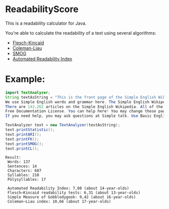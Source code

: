 # ReadabilityScore
This is a readability calculator for Java.

You're able to calculate the readability of a text using several algorithms:
 - [Flesch-Kincaid](https://en.wikipedia.org/wiki/Flesch%E2%80%93Kincaid_readability_tests)
 - [Coleman-Liau](https://en.wikipedia.org/wiki/Coleman%E2%80%93Liau_index)
 - [SMOG](https://en.wikipedia.org/wiki/SMOG)  
 - [Automated Readability Index](https://en.wikipedia.org/wiki/Automated_readability_index)
 
 # Example:
 ```java
 import TextAnalyzer;
 String textAsString = "This is the front page of the Simple English Wikipedia. Wikipedias are places where people work together to write encyclopedias in different languages. 
 We use Simple English words and grammar here. The Simple English Wikipedia is for everyone! That includes children and adults who are learning English. 
 There are 142,262 articles on the Simple English Wikipedia. All of the pages are free to use. They have all been published under both the Creative Commons License and the GNU 
 Free Documentation License. You can help here! You may change these pages and make new pages. Read the help pages and other good pages to learn how to write pages here. 
 If you need help, you may ask questions at Simple talk. Use Basic English vocabulary and shorter sentences. This allows people to understand normally complex terms or phrases."
 
 TextAnalyzer text = new TextAnalyzer(textAsString);
 text.printStatistic();
 text.printARI();
 text.printFK();
 text.printSMOG();
 text.printCL();
 ```
 
```
Result:
 Words: 137
 Sentences: 14
 Characters: 687
 Syllables: 210
 Polysyllables: 17

 Automated Readability Index: 7,08 (about 14-year-olds)
 Flesch–Kincaid readability tests: 6,31 (about 13-year-olds)
 Simple Measure of Gobbledygook: 9,42 (about 16-year-olds)
 Coleman–Liau index: 10,66 (about 17-year-olds)
```
